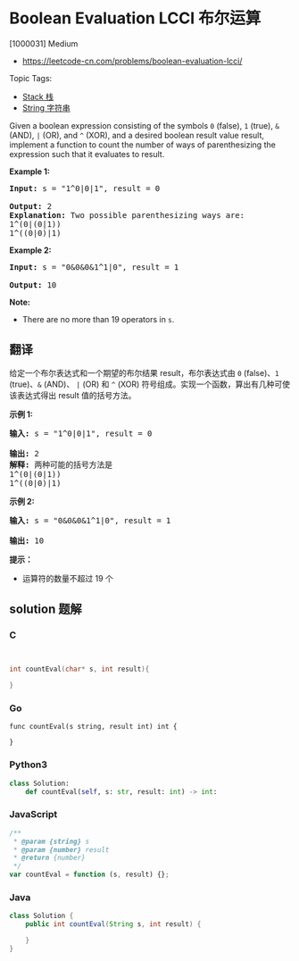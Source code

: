 # Boolean Evaluation LCCI 布尔运算

[1000031] Medium

- https://leetcode-cn.com/problems/boolean-evaluation-lcci/

Topic Tags:

- [Stack 栈](https://leetcode-cn.com/tag/stack/)
- [String 字符串](https://leetcode-cn.com/tag/string/)

Given a boolean expression consisting of the symbols `0` (false), `1` (true), `&` (AND), `|` (OR), and `^` (XOR), and a desired boolean result value result, implement a function to count the number of ways of parenthesizing the expression such that it evaluates to result.

**Example 1:**

<pre><strong>Input: </strong>s = "1^0|0|1", result = 0

<strong>Output: </strong>2
<strong>Explanation:</strong>&nbsp;Two possible parenthesizing ways are:
1^(0|(0|1))
1^((0|0)|1)
</pre>

**Example 2:**

<pre><strong>Input: </strong>s = "0&amp;0&amp;0&amp;1^1|0", result = 1

<strong>Output: </strong>10</pre>

**Note:**

- There are no more than 19 operators in `s`.

## 翻译

给定一个布尔表达式和一个期望的布尔结果 result，布尔表达式由 `0` (false)、`1` (true)、`&` (AND)、 `|` (OR) 和 `^` (XOR) 符号组成。实现一个函数，算出有几种可使该表达式得出 result 值的括号方法。

**示例 1:**

<pre><strong>输入: </strong>s = "1^0|0|1", result = 0

<strong>输出: </strong>2
<strong>解释:</strong>&nbsp;两种可能的括号方法是
1^(0|(0|1))
1^((0|0)|1)
</pre>

**示例 2:**

<pre><strong>输入: </strong>s = "0&amp;0&amp;0&amp;1^1|0", result = 1

<strong>输出: </strong>10</pre>

**提示：**

- 运算符的数量不超过 19 个

## solution 题解

### C

```c


int countEval(char* s, int result){

}


```

### Go

```golang
func countEval(s string, result int) int {

}
```

### Python3

```python
class Solution:
    def countEval(self, s: str, result: int) -> int:
```

### JavaScript

```javascript
/**
 * @param {string} s
 * @param {number} result
 * @return {number}
 */
var countEval = function (s, result) {};
```

### Java

```java
class Solution {
    public int countEval(String s, int result) {

    }
}
```
